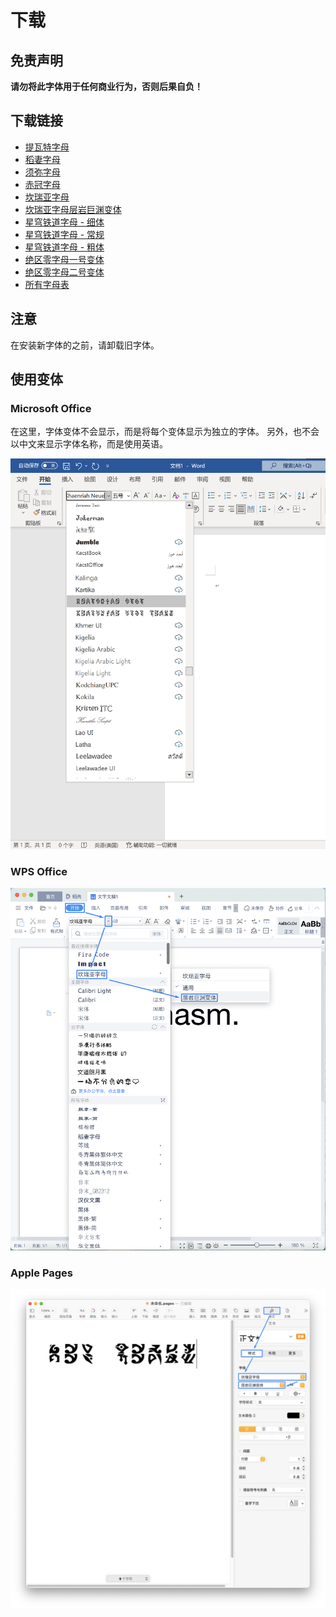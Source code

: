 # 下载

## 免责声明

**请勿将此字体用于任何商业行为，否则后果自负！**

## 下载链接

- [提瓦特字母](font/genshin-impact/TeyvatNeue-Regular-1.002.otf)
- [稻妻字母](font/genshin-impact/InazumaNeue-Regular-1.000.otf)
- [须弥字母](font/genshin-impact/SumeruNeue-Regular-0.007.otf)
- [赤冠字母](font/genshin-impact/DeshretNeue-Regular-1.002.otf)
- [坎瑞亚字母](font/genshin-impact/KhaenriahNeue-Regular-2.000.otf)
- [坎瑞亚字母层岩巨渊变体](font/genshin-impact/KhaenriahNeue-Chasm-2.000.otf)
- [星穹铁道字母 - 细体](font/honkai-star-rail/StarRailNeue-Thin-0.101.otf)
- [星穹铁道字母 - 常规](font/honkai-star-rail/StarRailNeue-Regular-0.101.otf)
- [星穹铁道字母 - 粗体](font/honkai-star-rail/StarRailNeue-Bold-0.101.otf)
- [绝区零字母一号变体](font/zenless-zone-zero/ZZZNeue-VariantA-0.003.otf)
- [绝区零字母二号变体](font/zenless-zone-zero/ZZZNeue-VariantB-0.003.otf)
- [所有字母表](doc/Hoyo-Glyphs-alphabet.pdf)

## 注意

在安装新字体的之前，请卸载旧字体。

## 使用变体

### Microsoft Office

在这里，字体变体不会显示，而是将每个变体显示为独立的字体。
另外，也不会以中文来显示字体名称，而是使用英语。

![在 Microsoft Office 中使用变体](font-variant-in-ms-office.png)

### WPS Office

![在 WPS 中使用变体](font-variant-in-wps.png)

### Apple Pages

![在苹果的 Pages 中使用变体](font-variant-in-pages.png)
